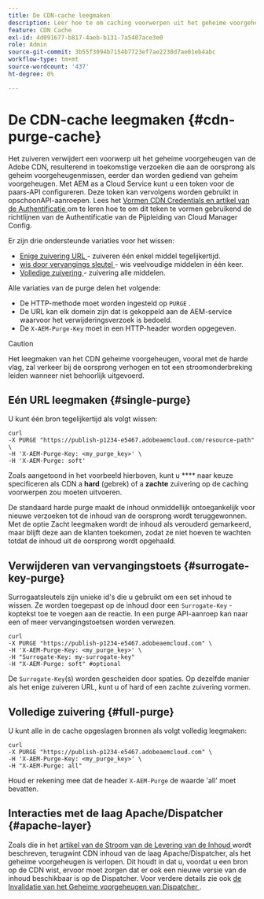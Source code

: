 ```yaml
---
title: De CDN-cache leegmaken
description: Leer hoe te om caching voorwerpen uit het geheime voorgeheugen van de Adobe CDN te verwijderen door het zuiveren API Symbolisch te vormen dat dan in API vraag kan worden gebruikt.
feature: CDN Cache
exl-id: 4d091677-b817-4aeb-b131-7a5407ace3e0
role: Admin
source-git-commit: 3b55f3094b7154b7723ef7ae2230d7ae01eb4abc
workflow-type: tm+mt
source-wordcount: '437'
ht-degree: 0%

---
```


# De CDN-cache leegmaken {#cdn-purge-cache}

Het zuiveren verwijdert een voorwerp uit het geheime voorgeheugen van de Adobe CDN, resulterend in toekomstige verzoeken die aan de oorsprong als geheim voorgeheugenmissen, eerder dan worden gediend van geheim voorgeheugen.
Met AEM as a Cloud Service kunt u een token voor de paars-API configureren. Deze token kan vervolgens worden gebruikt in opschoonAPI-aanroepen. Lees het [ Vormen CDN Credentials en artikel van de Authentificatie ](/help/implementing/dispatcher/cdn-credentials-authentication.md#purge-API-token) om te leren hoe te om dit teken te vormen gebruikend de richtlijnen van de Authentificatie van de Pijpleiding van Cloud Manager Config.

Er zijn drie ondersteunde variaties voor het wissen:

* [ Enige zuivering URL ](#single-purge) - zuiveren één enkel middel tegelijkertijd.
* [ wis door vervangings sleutel ](#surrogate-key-purge) - wis veelvoudige middelen in één keer.
* [ Volledige zuivering ](#full-purge) - zuivering alle middelen.

Alle variaties van de purge delen het volgende:

* De HTTP-methode moet worden ingesteld op `PURGE` .
* De URL kan elk domein zijn dat is gekoppeld aan de AEM-service waarvoor het verwijderingsverzoek is bedoeld.
* De `X-AEM-Purge-Key` moet in een HTTP-header worden opgegeven.

>[!CAUTION]
>Het leegmaken van het CDN geheime voorgeheugen, vooral met de harde vlag, zal verkeer bij de oorsprong verhogen en tot een stroomonderbreking leiden wanneer niet behoorlijk uitgevoerd.

## Eén URL leegmaken {#single-purge}

U kunt één bron tegelijkertijd als volgt wissen:

```
curl
-X PURGE "https://publish-p1234-e5467.adobeaemcloud.com/resource-path" \
-H 'X-AEM-Purge-Key: <my_purge_key>' \
-H 'X-AEM-Purge: soft'
```

Zoals aangetoond in het voorbeeld hierboven, kunt u **** naar keuze specificeren als CDN a **hard** (gebrek) of a **zachte** zuivering op de caching voorwerpen zou moeten uitvoeren.

De standaard harde purge maakt de inhoud onmiddellijk ontoegankelijk voor nieuwe verzoeken tot de inhoud van de oorsprong wordt teruggewonnen. Met de optie Zacht leegmaken wordt de inhoud als verouderd gemarkeerd, maar blijft deze aan de klanten toekomen, zodat ze niet hoeven te wachten totdat de inhoud uit de oorsprong wordt opgehaald.

## Verwijderen van vervangingstoets {#surrogate-key-purge}

Surrogaatsleutels zijn unieke id&#39;s die u gebruikt om een set inhoud te wissen. Ze worden toegepast op de inhoud door een `Surrogate-Key` -koptekst toe te voegen aan de reactie. In een purge API-aanroep kan naar een of meer vervangingstoetsen worden verwezen.

```
curl
-X PURGE "https://publish-p1234-e5467.adobeaemcloud.com" \
-H 'X-AEM-Purge-Key: <my_purge_key>' \
-H "Surrogate-Key: my-surrogate-key"
-H "X-AEM-Purge: soft" #optional
```

De `Surrogate-Key`(s) worden gescheiden door spaties. Op dezelfde manier als het enige zuiveren URL, kunt u of hard of een zachte zuivering vormen.

## Volledige zuivering {#full-purge}

U kunt alle in de cache opgeslagen bronnen als volgt volledig leegmaken:

```
curl
-X PURGE "https://publish-p1234-e5467.adobeaemcloud.com" \
-H 'X-AEM-Purge-Key: <my_purge_key>' \
-H "X-AEM-Purge: all"
```

Houd er rekening mee dat de header `X-AEM-Purge` de waarde &#39;all&#39; moet bevatten.

## Interacties met de laag Apache/Dispatcher {#apache-layer}

Zoals die in het [ artikel van de Stroom van de Levering van de Inhoud ](/help/implementing/dispatcher/overview.md) wordt beschreven, terugwint CDN inhoud van de laag Apache/Dispatcher, als het geheime voorgeheugen is verlopen. Dit houdt in dat u, voordat u een bron op de CDN wist, ervoor moet zorgen dat er ook een nieuwe versie van de inhoud beschikbaar is op de Dispatcher. Voor verdere details zie ook [ de Invalidatie van het Geheime voorgeheugen van Dispatcher ](/help/implementing/dispatcher/caching.md#disp).

